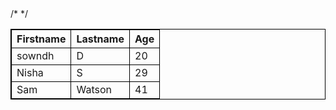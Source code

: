 <!DOCTYPE html>
<html>
<head>
    <style>
        table,
        th,
        td {
            border: 1px solid black;
        }
    </style>
</head>
<body>
    <table style="width:100%">
        <tr>
            <th>Firstname</th>
            <th>Lastname</th>
            <th>Age</th>
        </tr>
        <tr>
            <td>sowndh</td>
            <td>D</td>
            <td>20</td>
        </tr>
        <tr>
            <td>Nisha</td>
            <td>S</td>
            <td>29</td>
        </tr>
       /* <tr>
            <td>Sam</td>
            <td>Watson</td>
            <td>41</td>
        </tr>*/
    </table>
</body>
</html>
